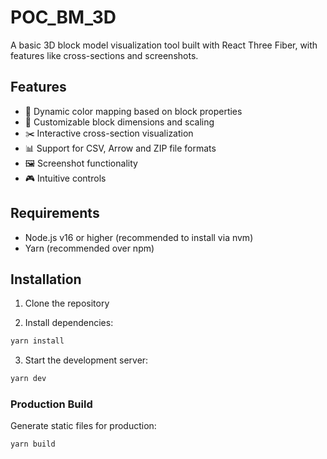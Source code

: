 # POC_BM_3D

A basic 3D block model visualization tool built with React Three Fiber, with features like cross-sections and screenshots.

## Features

- 🎨 Dynamic color mapping based on block properties
- 🎯 Customizable block dimensions and scaling
- ✂️ Interactive cross-section visualization
- 📊 Support for CSV, Arrow and ZIP file formats
- 🖼️ Screenshot functionality
- 🎮 Intuitive controls

## Requirements

- Node.js v16 or higher (recommended to install via nvm)
- Yarn (recommended over npm)

## Installation

1. Clone the repository

2. Install dependencies:

```bash
yarn install
```

3. Start the development server:

```bash
yarn dev
```

### Production Build

Generate static files for production:

```bash
yarn build
```
